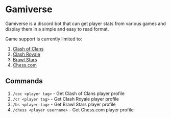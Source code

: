 # Gamiverse

Gamiverse is a discord bot that can get player stats from various games and display them in a simple and easy to read format.

Game support is currently limited to:

1. [Clash of Clans](https://www.clashofclans.com/)
2. [Clash Royale](https://clashroyale.com/)
3. [Brawl Stars](https://brawlstars.com/)
4. [Chess.com](https://www.chess.com/)

## Commands

1. `/coc <player tag>` - Get Clash of Clans player profile
2. `/cr <player tag>` - Get Clash Royale player profile
3. `/bs <player tag>` - Get Brawl Stars player profile
4. `/chess <player username>` - Get Chess.com player profile
